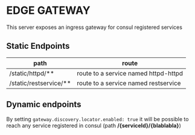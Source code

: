 EDGE GATEWAY
============


This server exposes an ingress gateway for consul registered services


## Static Endpoints


| path                   | route                                                    |
|------------------------|----------------------------------------------------------|
| /static/httpd/**       | route to a service named httpd-httpd                     |
| /static/restservice/** | route to a service named restservice                     |


## Dynamic endpoints


By setting `gateway.discovery.locator.enabled: true` it will be possible to reach any service registered in consul (path  **/{serviceId}/{blablabla}**) 